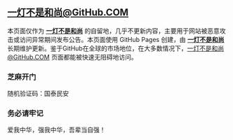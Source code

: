 一灯不是和尚@GitHub.COM
----------

本页面仅作为 [**一灯不是和尚**](https://iyidengpro.github.io) 的自留地，几乎不更新内容，主要用于网站被恶意攻击或访问异常期间发布公告。本页面使用 GitHub Pages 创建，由 [**一灯不是和尚**](https://iyidengpro.github.io) 长期维护更新。鉴于GitHub在全球的市场地位，在大多数情况下，一灯不是和尚@GitHub.COM 页面都能被快速无阻碍地访问。

### 芝麻开门
随机验证码：国泰民安

### 务必请牢记

爱我中华，强我中华，吾辈当自强！

